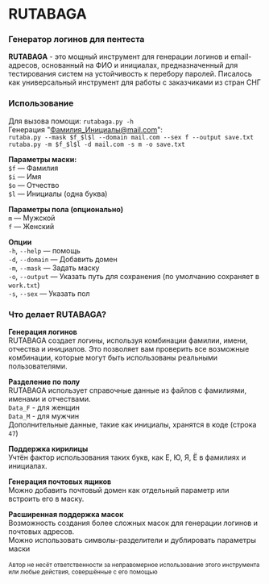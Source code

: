# RUTABAGA 
### Генератор логинов для пентеста

**RUTABAGA** - это мощный инструмент для генерации логинов и email-адресов, основанный на ФИО и инициалах, предназначенный для тестирования систем на устойчивость к перебору паролей. Писалось как универсальный инструмент для работы с заказчиками из стран СНГ

### Использование
Для вызова помощи: `rutabaga.py -h` <br />
Генерация "Фамилия_Инициалы@mail.com":<br />
`rutaba.py --mask $f_$l$l --domain mail.com --sex f --output save.txt`<br />
`rutaba.py -m $f_$l$l -d mail.com -s m -o save.txt`<br />

**Параметры маски:**<br />
`$f` — Фамилия<br />
`$i` — Имя<br />
`$o` — Отчество<br />
`$l` — Инициалы (одна буква)<br />

**Параметры пола (опционально)** <br />
`m` — Мужской<br />
`f` — Женский<br />

**Опции**<br />
`-h`, `--help` — помощь<br />
`-d`, `--domain` — Добавить домен<br />
`-m`, `--mask` — Задать маску<br />
`-o`, `--output` — Указать путь для сохранения (по умолчанию сохраняет в `work.txt`) <br />
`-s`, `--sex` — Указать пол<br />

### Что делает RUTABAGA?

**Генерация логинов**<br />
RUTABAGA создает логины, используя комбинации фамилии, имени, отчества и инициалов. Это позволяет вам проверить все возможные комбинации, которые могут быть использованы реальными пользователями.<br />

**Разделение по полу**<br />
RUTABAGA использует справочные данные из файлов с фамилиями, именами и отчествами. <br />
`Data_F` - для женщин <br />
`Data_M` - для мужчин <br />
Дополнительные данные, такие как инициалы, хранятся в коде (строка `47`) <br />

**Поддержка кирилицы**<br />
Учтён фактор использования таких букв, как Е, Ю, Я, Ё в фамилиях и инициалах.<br />

**Генерация почтовых ящиков** <br />
Можно добавить почтовый домен как отдельный параметр или встроить его в маску.<br />

**Расширенная поддержка масок**<br />
Возможность создания более сложных масок для генерации логинов и почтовых адресов.<br />
Можно использовать символы-разделители и дублировать параметры маски<br />
<br />
<sub>Автор не несёт ответственности за неправомерное использование этого инструмента или любые действия, совершённые с его помощью</sub>
